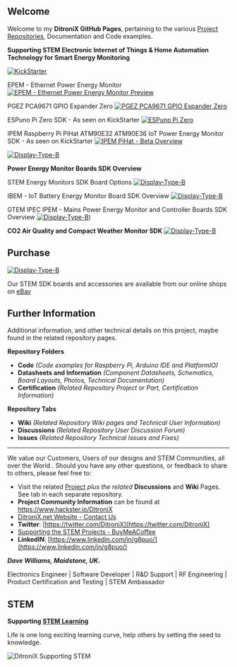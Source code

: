 ## Welcome

Welcome to my **DitroniX GitHub Pages**, pertaining to the various  [Project Repositories](https://github.com/DitroniX?tab=repositories), Documentation and Code examples.

**Supporting STEM Electronic Internet of Things & Home Automation Technology for Smart Energy Monitoring**

[![KickStarter](https://github.com/DitroniX/DitroniX/blob/main/Files/KickStarter-SupportUs.png 'KickStarter')](https://www.kickstarter.com/profile/ditronix/created)

EPEM - Ethernet Power Energy Monitor
[![EPEM - Ethernet Power Energy Monitor Preview](https://github.com/DitroniX/EPEM-Ethernet-Power-Energy-Monitor/blob/main/Datasheets%20and%20Information/EPEM%20-%20Ethernet%20Power%20Energy%20Monitor%20Preview.png?raw=true)](https://github.com/DitroniX/EPEM-Ethernet-Power-Energy-Monitor)

PGEZ PCA9671 GPIO Expander Zero
[![PGEZ PCA9671 GPIO Expander Zero](https://github.com/DitroniX/PGEZ-PCA9671-GPIO-Expander-Zero/blob/main/Datasheets%20and%20Information/PGEZ%20PCA9671%20GPIO%20Expander%20Zero%20Overview.png 'PGEZ PCA9671 GPIO Expander Zero')](https://github.com/DitroniX/PGEZ-PCA9671-GPIO-Expander-Zero)

ESPuno Pi Zero SDK - As seen on KickStarter
[![ESPuno Pi Zero](https://github.com/DitroniX/ESPuno-Pi-Zero_WiFi-BT-Zigbee-Thread-60V/blob/main/Datasheets%20and%20Information/ESPuno%20Pi%20Zero%20-%20Information%20Overview.png 'ESPuno Pi Zero')](https://github.com/DitroniX/ESPuno-Pi-Zero_WiFi-BT-Zigbee-Thread-60V)

IPEM Raspberry Pi PiHat ATM90E32 ATM90E36 IoT Power Energy Monitor SDK  - As seen on KickStarter
[![IPEM PiHat - Beta Overview](https://github.com/DitroniX/IPEM-PiHat-IoT-Power-Energy-Monitor/blob/main/Datasheets%20and%20Information/DitroniX.net%20IPEM%20Raspberry%20Pi%20PiHat%20Power%20Energy%20Monitor%20Board%20SDK%20Overview.png 'IPEM PiHat - Beta Overview')](https://github.com/DitroniX/IPEM-PiHat-IoT-Power-Energy-Monitor)

[![Display-Type-B](https://github.com/DitroniX/DitroniX/blob/main/Files/DitroniX.net%20IoT%20Banner%203.jpg?raw=true ' Energy Monitors')](https://github.com/DitroniX)

**Power Energy Monitor Boards SDK Overview**

STEM Energy Monitors SDK Board Options
[![Display-Type-B](https://github.com/DitroniX/DitroniX/blob/main/Files/DitroniX.net%20STEM%20Energy%20Monitors%20SDK%20Board%20Options.jpg ' Energy Monitors')](https://github.com/DitroniX)

IBEM - IoT Battery Energy Monitor Board SDK Overview
[![Display-Type-B](https://github.com/DitroniX/IBEM-IoT-Battery-Energy-Monitor/blob/main/Datasheets%20and%20Information/DitroniX.net%20IBEM%20-%20IoT%20Battery%20Energy%20Monitor%20Board%20SDK%20Overview.jpg?raw=true 'IBEM ESP32C3 IoT Battery Energy Monitor SDK Board')](https://github.com/DitroniX/IBEM-IoT-Battery-Energy-Monitor)

GTEM IPEC IPEM - Mains Power Energy Monitor and Controller Boards SDK Overview
[![Display-Type-B](https://github.com/DitroniX/DitroniX/blob/main/Files/DitroniX.net%20Power%20Energy%20Monitor%20Boards%20SDK%20Overview.jpg?raw=true ' Energy Monitors')](https://github.com/DitroniX))

**CO2 Air Quality and Compact Weather Monitor SDK**
[![Display-Type-B](https://github.com/DitroniX/DitroniX/blob/main/Files/DitroniX.net%20AQIX%20Air%20Quality%20CO2%20%20and%20CWX%20Weather%20Monitors%20Overview.png?raw=true 'Weather Monitors SDK Boards')](https://github.com/DitroniX)

## **Purchase**
[![Display-Type-B](https://raw.githubusercontent.com/DitroniX/DitroniX/main/Files/DitroniX.net%20STEM%20IoT%20eBay.jpg?raw=true)](https://www.ebay.co.uk/usr/ditronixuk)

Our STEM SDK boards and accessories are available from our online shops on [eBay](https://www.ebay.co.uk/usr/ditronixuk) 

## **Further Information**

Additional information, and other technical details on this project, maybe found in the related repository pages.

**Repository Folders**

 - **Code** *(Code examples for Raspberry Pi, Arduino  IDE and PlatformIO)*
 -  **Datasheets and Information** *(Component Datasheets, Schematics, Board Layouts, Photos, Technical Documentation)*
 - **Certification** *(Related Repository Project or Part, Certification Information)*

**Repository Tabs**

 - **Wiki** *(Related Repository Wiki pages and Technical User Information)*
 - **Discussions** *(Related Repository User Discussion Forum)*
 - **Issues** *(Related Repository Technical Issues and Fixes)*

***

We value our Customers, Users of our designs and STEM Communities, all over the World . Should you have any other questions, or feedback to share to others, please feel free to:

* Visit the related [Project](https://github.com/DitroniX?tab=repositories) *plus the related* **Discussions** and **Wiki** Pages.  See tab in each separate repository.
* **Project Community Information** can be found at https://www.hackster.io/DitroniX
* [DitroniX.net Website - Contact Us](https://ditronix.net/contact/)
* **Twitter**: [https://twitter.com/DitroniX](https://twitter.com/DitroniX)
* [Supporting the STEM Projects - BuyMeACoffee](https://www.buymeacoffee.com/DitroniX)
*  **LinkedIN**: [https://www.linkedin.com/in/g8puo/](https://www.linkedin.com/in/g8puo/)

***Dave Williams, Maidstone, UK.***

Electronics Engineer | Software Developer | R&D Support | RF Engineering | Product Certification and Testing | STEM Ambassador

## STEM

**Supporting [STEM Learning](https://www.stem.org.uk/)**

Life is one long exciting learning curve, help others by setting the seed to knowledge.

![DitroniX Supporting STEM](https://hackster.imgix.net/uploads/attachments/1606838/stem_ambassador_-_100_volunteer_badge_edxfxlrfbc1_bjdqharfoe1_xbqi2KUcri.png?auto=compress%2Cformat&w=540&fit=max)
